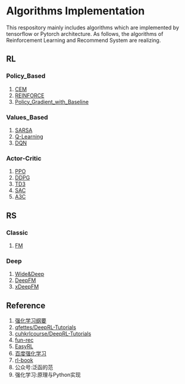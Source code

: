 # Algorithms Implementation
This respository  mainly includes algorithms which are implemented by tensorflow or Pytorch architecture. As follows, the algorithms of Reinforcement Learning and Recommend System are realizing.


## RL
### Policy_Based
1. [CEM](https://github.com/Evan-wyl/Algos_Realization/blob/master/RL/CEM.py)
2. [REINFORCE](https://github.com/Evan-wyl/Algos_Realization/blob/master/RL/reinforce.py)
3. [Policy_Gradient_with_Baseline](https://github.com/Evan-wyl/Algos_Realization/blob/master/RL/policy_gradient_with_baseline.py)

### Values_Based
1. [SARSA](https://github.com/Evan-wyl/Algos_Realization/blob/master/RL/SARSA.py)
2. [Q-Learning](https://github.com/Evan-wyl/Algos_Realization/blob/master/RL/Q-Learning.py)
3. [DQN](https://github.com/Evan-wyl/Algos_Realization/blob/master/RL/DQN_torch.py)

### Actor-Critic
1. [PPO](https://github.com/Evan-wyl/Algos_Realization/blob/master/RL/PPO.py)
2. [DDPG](https://github.com/Evan-wyl/Algos_Realization/blob/master/RL/DDPG.py)
3. [TD3](https://github.com/Evan-wyl/Algos_Realization/blob/master/RL/TD3.py)
4. [SAC](https://github.com/Evan-wyl/Algorithms-Realized/blob/master/RL/SAC.py)
5. [A3C](https://github.com/Evan-wyl/Algorithms-Implementation/blob/master/RL/A3C.py)


## RS
### Classic
1. [FM](https://github.com/Evan-wyl/Algos_Realization/blob/master/RS/classical/FM_tf.py)

### Deep
1. [Wide&Deep](https://github.com/Evan-wyl/model-realization/tree/master/RS/deep/WideDeep)
2. [DeepFM](https://github.com/Evan-wyl/model-realization/tree/master/RS/deep/DeepFM)
3. [xDeepFM](https://github.com/Evan-wyl/model-realization/tree/master/RS/deep/xDeepFM)

## Reference
1. [强化学习纲要](https://github.com/zhoubolei/introRL)
2. [qfettes/DeepRL-Tutorials](https://github.com/qfettes/DeepRL-Tutorials)
3. [cuhkrlcourse/DeepRL-Tutorials](https://github.com/cuhkrlcourse/DeepRL-Tutorials)
4. [fun-rec](https://github.com/datawhalechina/fun-rec)
5. [EasyRL](https://github.com/datawhalechina/easy-rl)
6. [百度强化学习](https://aistudio.baidu.com/aistudio/education/group/info/1335)
7. [rl-book](https://github.com/zhiqingxiao/rl-book)
8. 公众号:泛函的范
9. 强化学习:原理与Python实现
